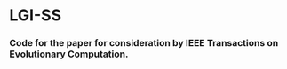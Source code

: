# LGI-SS
### Code for the paper for consideration by IEEE Transactions on Evolutionary Computation.
